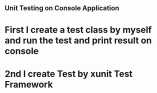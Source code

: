 ## Unit Testing on Console Application

# First I create a test class by myself and run the test and print result on console 
# 2nd I create Test by xunit Test Framework
